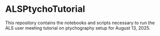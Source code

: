 # ALSPtychoTutorial
This repository contains the notebooks and scripts necessary to run the ALS user meeting tutorial on ptychography setup for August 13, 2025.
